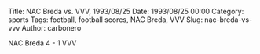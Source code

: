 Title: NAC Breda vs. VVV, 1993/08/25
Date: 1993/08/25 00:00
Category: sports
Tags: football, football scores, NAC Breda, VVV
Slug: nac-breda-vs-vvv
Author: carbonero


NAC Breda 4 - 1 VVV
